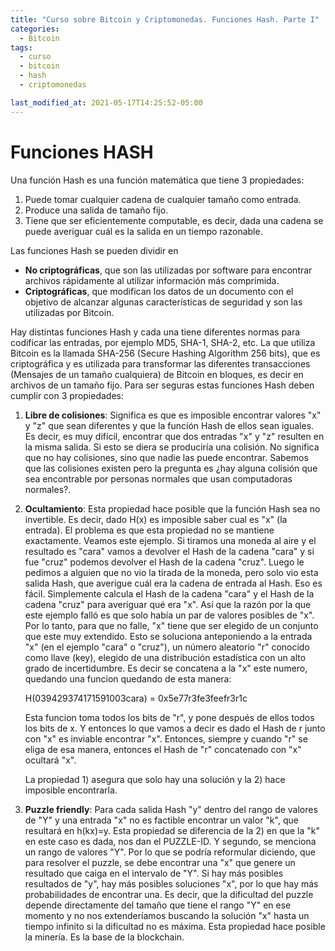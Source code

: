 ```yaml
---
title: "Curso sobre Bitcoin y Criptomonedas. Funciones Hash. Parte I"
categories:
  - Bitcoin
tags:
  - curso
  - bitcoin
  - hash
  - criptomonedas

last_modified_at: 2021-05-17T14:25:52-05:00
---
```


# Funciones HASH
Una función Hash es una función matemática que tiene 3 propiedades:

1. Puede tomar cualquier cadena de cualquier tamaño como entrada.
2. Produce una salida de tamaño fijo.
3. Tiene que ser eficientemente computable, es decir, dada una cadena se puede averiguar cuál es la salida en un tiempo razonable. 

Las funciones Hash se pueden dividir en 
- **No criptográficas**, que son las utilizadas por software para encontrar archivos rápidamente al utilizar información más comprimida.
- **Criptográficas**, que modifican los datos de un documento con el objetivo de alcanzar algunas características de seguridad y son las utilizadas por Bitcoin.

Hay distintas funciones Hash y cada una tiene diferentes normas para codificar las entradas, por ejemplo MD5, SHA-1, SHA-2, etc. La que utiliza Bitcoin es la llamada SHA-256 (Secure Hashing Algorithm 256 bits), que es criptográfica y es utilizada para transformar las diferentes transacciones (Mensajes de un tamaño cualquiera) de Bitcoin en bloques, es decir en archivos de un tamaño fijo. Para ser seguras estas funciones Hash deben cumplir con 3 propiedades:

1. **Libre de colisiones**:
Significa es que es imposible encontrar valores "x" y "z" que sean diferentes y que la función Hash de ellos sean iguales.
Es decir, es muy difícil, encontrar que dos entradas "x" y "z"  resulten en la misma salida. Si esto se diera se produciría una colisión. No significa que no hay colisiones, sino que nadie las puede encontrar. Sabemos que las colisiones existen pero la pregunta es ¿hay alguna colisión que sea encontrable por personas normales que usan computadoras normales?.

2. **Ocultamiento**:
Esta propiedad hace posible que la función Hash sea no invertible. Es decir, dado H(x) es imposible saber cual es "x" (la entrada). El problema es que esta propiedad no se mantiene exactamente. Veamos este ejemplo. Si tiramos una moneda al aire y el resultado es "cara" vamos a devolver el Hash de la cadena "cara" y si fue "cruz" podemos devolver el Hash de la cadena "cruz". Luego le pedimos a alguien que no vio la tirada de la moneda, pero solo vio esta salida Hash, que averigue cuál era la cadena de entrada al Hash. Eso es fácil. Simplemente calcula el Hash de la cadena "cara" y el Hash de la cadena "cruz" para averiguar qué era "x". Así que la razón por la que este ejemplo falló es que  solo había un par de valores posibles de "x". Por lo tanto, para que no falle, "x" tiene que ser elegido de un conjunto que este muy extendido. 
Esto se soluciona anteponiendo a la entrada "x" (en el ejemplo "cara" o "cruz"), un número aleatorio "r" conocido como llave (key), elegido de una distribución estadística con un alto grado de incertidumbre. Es decir se concatena a la "x" este numero, quedando una funcion quedando de esta manera:

   H(039429374171591003cara) = 0x5e77r3fe3feefr3r1c

   Esta funcion toma todos los bits de "r", y pone después de ellos todos los bits de x. Y entonces lo que vamos a decir es dado el Hash de r junto con "x" es inviable encontrar "x". Entonces, siempre y cuando "r" se eliga de esa manera, entonces el Hash de "r" concatenado con "x" ocultará "x".

   La propiedad 1) asegura que solo hay una solución y la 2) hace imposible encontrarla.

3. **Puzzle friendly**:
    Para cada salida Hash "y" dentro del rango de valores de "Y" y una entrada "x" no es factible encontrar un valor "k", que resultará en h(kx)=y. Esta propiedad se diferencia de la 2) en que la "k" en este caso es dada, nos dan el PUZZLE-ID. Y segundo, se menciona un rango de valores "Y". Por lo que se podría reformular diciendo, que para resolver el puzzle, se debe encontrar una "x" que genere un resultado que caiga en el intervalo de "Y". Si hay más posibles resultados de "y", hay más posibles soluciones "x", por lo que hay más probabilidades de encontrar una. Es decir, que la dificultad del puzzle depende directamente del tamaño que tiene el rango "Y" en ese momento y no nos extenderíamos buscando la solución "x" hasta un tiempo infinito si la dificultad no es máxima. Esta propiedad hace posible la minería. Es la base de la blockchain.

